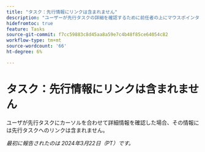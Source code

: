 ```yaml
---
title: "タスク：先行情報にリンクは含まれません"
description: "ユーザーが先行タスクの詳細を確認するために前任者の上にマウスポインターを置くと、その情報には先行タスクへのリンクは含まれません。"
hidefromtoc: true
feature: Tasks
source-git-commit: f7cc59883c8d45aa8a59e7c4b48f85ce64054c82
workflow-type: tm+mt
source-wordcount: '66'
ht-degree: 6%

---
```



# タスク：先行情報にリンクは含まれません

ユーザが先行タスクにカーソルを合わせて詳細情報を確認した場合、その情報には先行タスクへのリンクは含まれません。

_最初に報告されたのは 2024年3月22日（PT）です。_

